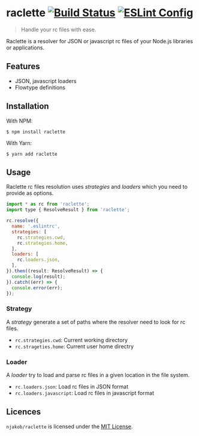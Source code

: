 
# raclette [![Build Status][build-status-image]][travis] [![ESLint Config][eslint-config-image]][eslint-config]

> Handle your rc files with ease.

Raclette is a resolver for JSON or javascript rc files of your Node.js libraries or
applications.

## Features

* JSON, javascript loaders
* Flowtype definitions

## Installation

With NPM:

```
$ npm install raclette
```

With Yarn:

```
$ yarn add raclette
```

## Usage

Raclette rc files resolution uses *strategies* and *loaders* which you need to
provide as options.

```js
import * as rc from 'raclette';
import type { ResolveResult } from 'raclette';

rc.resolve({
  name: '.eslintrc',
  strategies: [
    rc.strategies.cwd,
    rc.strategies.home,
  ],
  loaders: [
    rc.loaders.json,
  ],
}).then((result: ResolveResult) => {
  console.log(result);
}).catch((err) => {
  console.error(err);
});
```

### Strategy

A _strategy_ generate a set of paths where the resolver need to look for rc
files.

* `rc.strategies.cwd`: Current working directory
* `rc.strageties.home`: Current user home directry

### Loader

A _loader_ try to load and parse rc files in a given location in the file
system.

* `rc.loaders.json`: Load rc files in JSON format
* `rc.loaders.javascript`: Load rc files in javascript format

## Licences

`njakob/raclette` is licensed under the [MIT License][licence].

[licence]: LICENSE
[eslint-config]: https://github.com/njakob/raclette
[npm]: https://nodei.co/npm/raclette
[travis]: https://travis-ci.org/njakob/raclette
[npm-status-image]: https://img.shields.io/npm/v/raclette.svg
[build-status-image]: https://travis-ci.org/njakob/raclette.svg?branch=master
[eslint-config-image]: https://img.shields.io/badge/eslint_config-njakob-463fd4.svg
